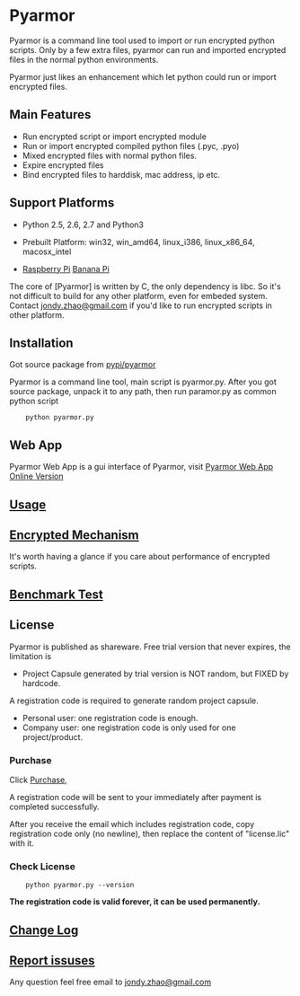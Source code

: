 # Pyarmor

Pyarmor is a command line tool used to import or run encrypted python
scripts. Only by a few extra files, pyarmor can run and imported
encrypted files in the normal python environments.

Pyarmor just likes an enhancement which let python could run or import
encrypted files.

## Main Features

- Run encrypted script or import encrypted module
- Run or import encrypted compiled python files (.pyc, .pyo)
- Mixed encrypted files with normal python files.
- Expire encrypted files
- Bind encrypted files to harddisk, mac address, ip etc.

## Support Platforms

- Python 2.5, 2.6, 2.7 and Python3

- Prebuilt Platform: win32, win_amd64, linux_i386, linux_x86_64, macosx_intel

- [Raspberry Pi](http://pyarmor.dashingsoft.com/downloads/platforms/raspberrypi/_pytransform.so)
  [Banana Pi](http://pyarmor.dashingsoft.com/downloads/platforms/bananapi/_pytransform.so)

The core of [Pyarmor] is written by C, the only dependency is libc. So
it's not difficult to build for any other platform, even for embeded
system. Contact <jondy.zhao@gmail.com> if you'd like to run encrypted
scripts in other platform.

## Installation

Got source package from [pypi/pyarmor](https://pypi.python.org/pypi/pyarmor)

Pyarmor is a command line tool, main script is pyarmor.py. After you
got source package, unpack it to any path, then run paramor.py as
common python script

```
    python pyarmor.py
```

## Web App

Pyarmor Web App is a gui interface of Pyarmor, visit [Pyarmor Web App Online Version](http://pyarmor.dashingsoft.com:9096)

## [Usage](src/usage.md)

## [Encrypted Mechanism](src/mechanism.md)

It's worth having a glance if you care about performance of encrypted scripts.

## [Benchmark Test](tests/benchmark/README.md)

## License

Pyarmor is published as shareware. Free trial version that never expires, the limitation is

- Project Capsule generated by trial version is NOT random, but FIXED by hardcode.

A registration code is required to generate random project capsule.

- Personal user: one registration code is enough.
- Company user: one registration code is only used for one project/product.

### Purchase

Click [Purchase](https://shopper.mycommerce.com/checkout/cart/add/55259-1),

A registration code will be sent to your immediately after payment is completed successfully.

After you receive the email which includes registration code, copy
registration code only (no newline), then replace the content of
"license.lic" with it.

### Check License

```
    python pyarmor.py --version
```

**The registration code is valid forever, it can be used permanently.**

## [Change Log](ChangeLog.rst)

## [Report issuses](https://github.com/dashingsoft/pyarmor/issues)

Any question feel free email to <jondy.zhao@gmail.com>
